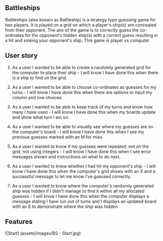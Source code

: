 ## Battleships
Battleships (also known as Battleship) is a strategy type guessing game for two players. It is played on a grid on which a player's ship(s) are concealed from their opponent. The aim of the game is to correctly guess the co-ordinates for the opponent's hidden ship(s) with a correct guess resulting in a hit and sinking your opponent's ship. This game is player vs computer

## User story 
1) As a user I wanted to be able to create a randomly generated grid for the computer to place their ship - I will know I have done this when there is a ship to find on the grid.

2) As a user I wanted to be able to choose co-ordinates as guesses for my turns - I will know I have done this when there are options to input my column and row choices.

3) As a user I wanted to be able to keep track of my turns and know how many I have used - I will know I have done this when my boards update and show what turn I am on.

4) As a user I wanted to be able to visually see where my guesses are on the computer's board - I will know I have done this when I see my previous guesses marked with an M for miss.

5) As a user I wanted to know if my guesses were repeated, not on the grid, not using integers - I will know I have done this when I see error messages shown and instructions on what to do next.

6) As a user I wanted to know whether I had hit my opponent's ship - I will know I have done this when the computer's grid shows with an X and a successful message to let me know I've guessed correctly.

7) As a user I wanted to know where the computer's randomly generated ship was hidden if I didn't manage to find it within all my allocated guesses - I will know I have done this when the computer displays a message stating I have run out of turns and I displays an updated board with an S to demonstrate where the ship was hidden 

## Features
![Start] (assets/images/BS - Start.jpg)